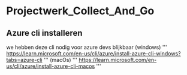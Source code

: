 # Projectwerk_Collect_And_Go

## Azure cli installeren
we hebben deze cli nodig voor azure devs blijkbaar
(windows)
'''
https://learn.microsoft.com/en-us/cli/azure/install-azure-cli-windows?tabs=azure-cli
'''
(macOs)
'''
https://learn.microsoft.com/en-us/cli/azure/install-azure-cli-macos
'''
